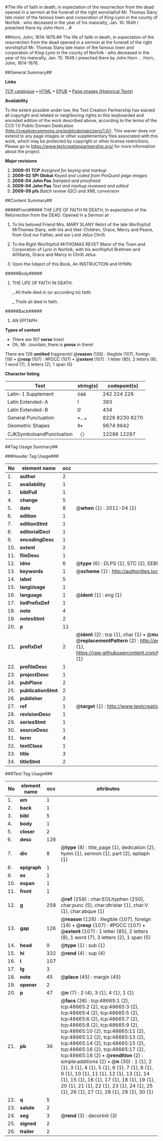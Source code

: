 #The life of faith in death, in expectation of the resurrection from the dead opened in a sermon at the funerall of the right worshipfull Mr. Thomas Slany late maior of the famous town and corporation of King-Lynn in the county of Norfolk : who deceased in the year of his maioralty, Jan. 10. 1649 / preached there by John Horn ...#

##Horn, John, 1614-1676.##
The life of faith in death, in expectation of the resurrection from the dead opened in a sermon at the funerall of the right worshipfull Mr. Thomas Slany late maior of the famous town and corporation of King-Lynn in the county of Norfolk : who deceased in the year of his maioralty, Jan. 10. 1649 / preached there by John Horn ...
Horn, John, 1614-1676.

##General Summary##

**Links**

[TCP catalogue](http://www.ota.ox.ac.uk/tcp/)  • 
[HTML](http://tei.it.ox.ac.uk/tcp/Texts-HTML/free/A44/A44499.html)  • 
[EPUB](http://tei.it.ox.ac.uk/tcp/Texts-EPUB/free/A44/A44499.epub) • 
[Page images (Historical Texts)](https://historicaltexts.jisc.ac.uk/eebo-11760188e)

**Availability**

To the extent possible under law, the Text Creation Partnership has waived all copyright and related or neighboring rights to this keyboarded and encoded edition of the work described above, according to the terms of the CC0 1.0 Public Domain Dedication (http://creativecommons.org/publicdomain/zero/1.0/). This waiver does not extend to any page images or other supplementary files associated with this work, which may be protected by copyright or other license restrictions. Please go to https://www.textcreationpartnership.org/ for more information about the project.

**Major revisions**

1. __2009-01__ __TCP__ *Assigned for keying and markup*
1. __2009-02__ __SPi Global__ *Keyed and coded from ProQuest page images*
1. __2009-04__ __John Pas__ *Sampled and proofread*
1. __2009-04__ __John Pas__ *Text and markup reviewed and edited*
1. __2009-09__ __pfs__ *Batch review (QC) and XML conversion*

##Content Summary##

#####Front#####
THE LIFE OF FAITH IN DEATH, In expectation of the Reſurrection from the DEAD. Opened in a Sermon at 
1. To his beloved Friend Mrs. MARY SLANY Relict of the late Worſhipfull MrThomas Slany, with his and their Children, Grace, Mercy and Peace, from God our Father, and our Lord Jeſus Chriſt.

1. To the Right Worſhipfull MrTHOMAS REVET Maior of the Town and Corporation of Lynn in Norfolk, with his worſhipfull Brethren and Aſſiſtants, Grace and Mercy in Chriſt Jeſus.

1. Vpon the ſubject of this Book, An INSTRUCTION and HYMN.

#####Body#####

1. THE LIFE OF FAITH IN DEATH.

    _ All theſe died in (or according to) faith

    _ Thoſe all died in faith.

#####Back#####

1. AN EPITAPH.

**Types of content**

  * There are 107 **verse** lines!
  * Oh, Mr. Jourdain, there is **prose** in there!

There are 126 **omitted** fragments! 
 @__reason__ (126) : illegible (107), foreign (19)  •  @__resp__ (107) : #PDCC (107)  •  @__extent__ (107) : 1 letter (85), 2 letters (8), 1 word (7), 3 letters (2), 1 span (5)

**Character listing**


|Text|string(s)|codepoint(s)|
|---|---|---|
|Latin-1 Supplement|òàâ|242 224 226|
|Latin Extended-A|ſ|383|
|Latin Extended-B|Ʋ|434|
|General Punctuation|•…⁎|8226 8230 8270|
|Geometric Shapes|◊▪|9674 9642|
|CJKSymbolsandPunctuation|〈〉|12296 12297|

##Tag Usage Summary##

###Header Tag Usage###

|No|element name|occ|attributes|
|---|---|---|---|
|1.|__author__|2||
|2.|__availability__|1||
|3.|__biblFull__|1||
|4.|__change__|5||
|5.|__date__|8| @__when__ (1) : 2011-04 (1)|
|6.|__edition__|1||
|7.|__editionStmt__|1||
|8.|__editorialDecl__|1||
|9.|__encodingDesc__|1||
|10.|__extent__|2||
|11.|__fileDesc__|1||
|12.|__idno__|6| @__type__ (6) : DLPS (1), STC (2), EEBO-CITATION (1), OCLC (1), VID (1)|
|13.|__keywords__|1| @__scheme__ (1) : http://authorities.loc.gov/ (1)|
|14.|__label__|5||
|15.|__langUsage__|1||
|16.|__language__|1| @__ident__ (1) : eng (1)|
|17.|__listPrefixDef__|1||
|18.|__note__|4||
|19.|__notesStmt__|2||
|20.|__p__|11||
|21.|__prefixDef__|2| @__ident__ (2) : tcp (1), char (1)  •  @__matchPattern__ (2) : ([0-9\-]+):([0-9IVX]+) (1), (.+) (1)  •  @__replacementPattern__ (2) : http://eebo.chadwyck.com/downloadtiff?vid=$1&page=$2 (1), https://raw.githubusercontent.com/textcreationpartnership/Texts/master/tcpchars.xml#$1 (1)|
|22.|__profileDesc__|1||
|23.|__projectDesc__|1||
|24.|__pubPlace__|2||
|25.|__publicationStmt__|2||
|26.|__publisher__|2||
|27.|__ref__|1| @__target__ (1) : http://www.textcreationpartnership.org/docs/. (1)|
|28.|__revisionDesc__|1||
|29.|__seriesStmt__|1||
|30.|__sourceDesc__|1||
|31.|__term__|4||
|32.|__textClass__|1||
|33.|__title__|3||
|34.|__titleStmt__|2||


###Text Tag Usage###

|No|element name|occ|attributes|
|---|---|---|---|
|1.|__am__|1||
|2.|__back__|1||
|3.|__bibl__|5||
|4.|__body__|1||
|5.|__closer__|2||
|6.|__desc__|126||
|7.|__div__|8| @__type__ (8) : title_page (1), dedication (2), hymn (1), sermon (1), part (2), epitaph (1)|
|8.|__epigraph__|1||
|9.|__ex__|1||
|10.|__expan__|1||
|11.|__front__|1||
|12.|__g__|258| @__ref__ (258) : char:EOLhyphen (250), char:punc (5), char:dtristar (1), char:V (1), char:abque (1)|
|13.|__gap__|126| @__reason__ (126) : illegible (107), foreign (19)  •  @__resp__ (107) : #PDCC (107)  •  @__extent__ (107) : 1 letter (85), 2 letters (8), 1 word (7), 3 letters (2), 1 span (5)|
|14.|__head__|9| @__type__ (1) : sub (1)|
|15.|__hi__|332| @__rend__ (4) : sup (4)|
|16.|__l__|107||
|17.|__lg__|3||
|18.|__note__|45| @__place__ (45) : margin (45)|
|19.|__opener__|2||
|20.|__p__|47| @__n__ (7) : 2 (4), 3 (1), 4 (1), 1 (1)|
|21.|__pb__|36| @__facs__ (36) : tcp:48665:1 (2), tcp:48665:2 (2), tcp:48665:3 (2), tcp:48665:4 (2), tcp:48665:5 (2), tcp:48665:6 (2), tcp:48665:7 (2), tcp:48665:8 (2), tcp:48665:9 (2), tcp:48665:10 (2), tcp:48665:11 (2), tcp:48665:12 (2), tcp:48665:13 (2), tcp:48665:14 (2), tcp:48665:15 (2), tcp:48665:16 (2), tcp:48665:17 (2), tcp:48665:18 (2)  •  @__rendition__ (2) : simple:additions (2)  •  @__n__ (30) : 1 (1), 2 (1), 3 (1), 4 (1), 5 (1), 6 (1), 7 (1), 8 (1), 9 (1), 10 (1), 11 (1), 12 (1), 13 (1), 14 (1), 15 (1), 16 (1), 17 (1), 18 (1), 19 (1), 20 (1), 21 (1), 22 (1), 23 (1), 24 (1), 25 (1), 26 (1), 27 (1), 28 (1), 29 (1), 30 (1)|
|22.|__q__|5||
|23.|__salute__|2||
|24.|__seg__|3| @__rend__ (3) : decorInit (3)|
|25.|__signed__|2||
|26.|__trailer__|2||
